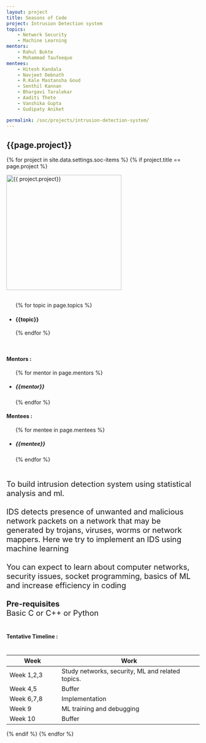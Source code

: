 ```yaml
---
layout: project
title: Seasons of Code
project: Intrusion Detection system
topics:
    - Network Security
    - Machine Learning
mentors:
    - Rahul Bukte
    - Mohammad Taufeeque    
mentees:
    - Hitesh Kandala
    - Navjeet Debnath
    - R.Kale Mastansha Goud
    - Senthil Kannan
    - Bhargavi Taralekar
    - Aaditi Thete
    - Vanshika Gupta
    - Gudipaty Aniket

permalink: /soc/projects/intrusion-detection-system/
---
```


<h2 class="display1 m-3 p-3 text-center">{{page.project}}</h2>

{% for project in site.data.settings.soc-items %}
{% if project.title == page.project %}
<div>
    <img src="{{ site.baseurl }}/{{ project.image }}"  width = "300" height="300" alt="{{ project.project}}" class="border rounded img-soc">
</div>
<div>
    <br>
    <ul>
        {% for topic in page.topics %}
        <li><h4 class="text-primary text-center">{{topic}}</h4></li>
        {% endfor %}
    </ul>
    <br>
    <h4 class="display3  ">Mentors :</h4> 
    <ul>
        {% for mentor in page.mentors %}
        <li><h5 class=" ">{{mentor}}</h5></li>
        {% endfor %}
    </ul>
    <h4 class="display3  ">Mentees :</h4> 
    <ul>
        {% for mentee in page.mentees %}
        <li><h5 class="">{{mentee}}</h5></li>
        {% endfor %}
    </ul>
</div>
<div>
    <p class="display3" style = "font-size:20px;" >
        <br>
        To build intrusion detection system using statistical analysis and ml.
        <br><br>
        IDS detects presence of unwanted and malicious network packets on a network that may be generated by trojans, viruses, worms or network mappers. Here we try to implement an IDS using machine learning
        <br><br>
        You can expect to learn about computer networks, security issues, socket programming, basics of ML and increase efficiency in coding
        <br><br>
        <b>Pre-requisites</b>
        <br>
        Basic C or C++ or Python
    </p>
</div>
<div>
    <h4 class="display3" style="margin:40px 0px 40px 0px;">Tentative Timeline :</h4>
    <table class="table table-striped">
    <thead>
        <tr>
        <th>Week</th>
        <th>Work</th>
        </tr>
    </thead>
    <tbody>
        <tr>
        <td style='width: 120px'>Week 1,2,3</td>
      <td>Study networks, security, ML and related topics.</td>
    </tr>
    <tr>
      <td>Week 4,5</td>
      <td>Buffer</td>
    </tr>
    <tr>
      <td>Week 6,7,8</td>
      <td>Implementation</td>
    </tr>
    <tr>
      <td>Week 9</td>
      <td>ML training and debugging</td>
    </tr>
    <tr>
      <td>Week 10</td>
      <td>Buffer</td>
    </tr>
    </tbody>
    </table>
</div>
{% endif %}
{% endfor %}

